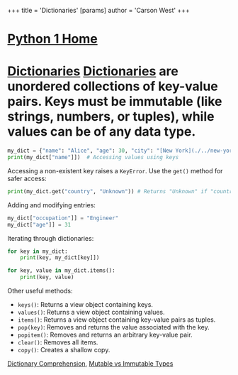 +++
 title = 'Dictionaries'
[params]
	author = 'Carson West'
+++
# [Python 1 Home](./../python-1-home/)
# [Dictionaries](./../dictionaries/)  [Dictionaries](./../dictionaries/) are unordered collections of key-value pairs.  Keys must be immutable (like strings, numbers, or tuples), while values can be of any data type.

```python
my_dict = {"name": "Alice", "age": 30, "city": "[New York](./../new-york/)"}
print(my_dict["name"]])  # Accessing values using keys
```

Accessing a non-existent key raises a `KeyError`.  Use the `get()` method for safer access:

```python
print(my_dict.get("country", "Unknown")) # Returns "Unknown" if "country" is not found
```

Adding and modifying entries:

```python
my_dict["occupation"]] = "Engineer"
my_dict["age"]] = 31
```

Iterating through dictionaries:

```python
for key in my_dict:
    print(key, my_dict[key]])

for key, value in my_dict.items():
    print(key, value)
```

Other useful methods:

* `keys()`: Returns a view object containing keys.
* `values()`: Returns a view object containing values.
* `items()`: Returns a view object containing key-value pairs as tuples.
* `pop(key)`: Removes and returns the value associated with the key.
* `popitem()`: Removes and returns an arbitrary key-value pair.
* `clear()`: Removes all items.
* `copy()`: Creates a shallow copy.


[Dictionary Comprehension](./../dictionary-comprehension/), [Mutable vs Immutable Types](./../mutable-vs-immutable-types/)
